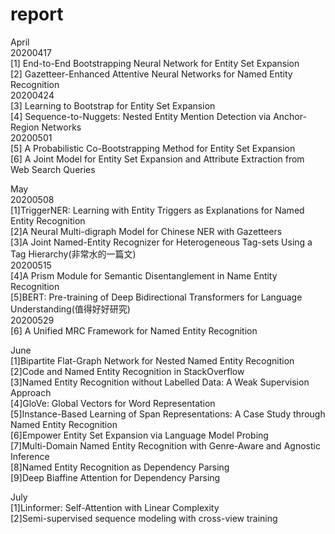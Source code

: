 # report

April  
20200417  
[1] End-to-End Bootstrapping Neural Network for Entity Set Expansion  
[2] Gazetteer-Enhanced Attentive Neural Networks for Named Entity Recognition  
20200424  
[3] Learning to Bootstrap for Entity Set Expansion  
[4] Sequence-to-Nuggets: Nested Entity Mention Detection via Anchor-Region Networks  
20200501  
[5] A Probabilistic Co-Bootstrapping Method for Entity Set Expansion  
[6] A Joint Model for Entity Set Expansion and Attribute Extraction from Web Search Queries  

May  
20200508  
[1]TriggerNER: Learning with Entity Triggers as Explanations for Named Entity Recognition  
[2]A Neural Multi-digraph Model for Chinese NER with Gazetteers  
[3]A Joint Named-Entity Recognizer for Heterogeneous Tag-sets Using a Tag Hierarchy(非常水的一篇文)  
20200515  
[4]A Prism Module for Semantic Disentanglement in Name Entity Recognition  
[5]BERT: Pre-training of Deep Bidirectional Transformers for Language Understanding(值得好好研究)  
20200529  
[6]	A Unified MRC Framework for Named Entity Recognition  

June  
[1]Bipartite Flat-Graph Network for Nested Named Entity Recognition  
[2]Code and Named Entity Recognition in StackOverflow  
[3]Named Entity Recognition without Labelled Data: A Weak Supervision Approach  
[4]GloVe: Global Vectors for Word Representation  
[5]Instance-Based Learning of Span Representations: A Case Study through Named Entity Recognition  
[6]Empower Entity Set Expansion via Language Model Probing  
[7]Multi-Domain Named Entity Recognition with Genre-Aware and Agnostic Inference   
[8]Named Entity Recognition as Dependency Parsing  
[9]Deep Biaffine Attention for Dependency Parsing   

July  
[1]Linformer: Self-Attention with Linear Complexity  
[2]Semi-supervised sequence modeling with cross-view training  